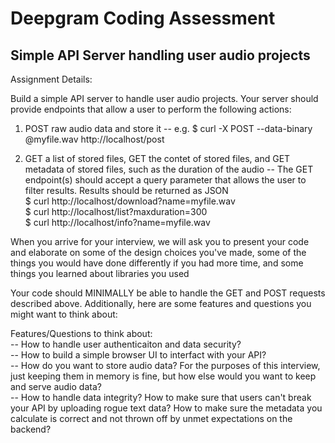 # Deepgram Coding Assessment
<h2>Simple API Server handling user audio projects</h2>


Assignment Details:

Build a simple API server to handle user audio projects. 
Your server should provide endpoints that allow a user to perform the following actions: 

1. POST raw audio data and store it
-- e.g. $ curl -X POST --data-binary @myfile.wav http://localhost/post

2. GET a list of stored files, GET the contet of stored files, and GET metadata of stored files, such as the duration of the audio
-- The GET endpoint(s) should accept a query parameter that allows the user to filter results. Results should be returned as JSON  
$ curl http://localhost/download?name=myfile.wav  
        $ curl http://localhost/list?maxduration=300  
        $ curl http://localhost/info?name=myfile.wav  

When you arrive for your interview, we will ask you to present your code and elaborate on some of the design choices you've made, some of the things you would have done differently if you had more time, and some things you learned about libraries you used  

Your code should MINIMALLY be able to handle the GET and POST requests described above. Additionally, here are some features and questions you might want to think about:  

Features/Questions to think about:  
-- How to handle user authenticaiton and data security?  
-- How to build a simple browser UI to interfact with your API?  
-- How do you want to store audio data? For the purposes of this interview, just keeping them in memory is fine, but how else would you want to keep and serve audio data?  
-- How to handle data integrity? How to make sure that users can't break your API by uploading rogue text data? How to make sure the metadata you calculate is correct and not thrown off by unmet expectations on the backend?  
